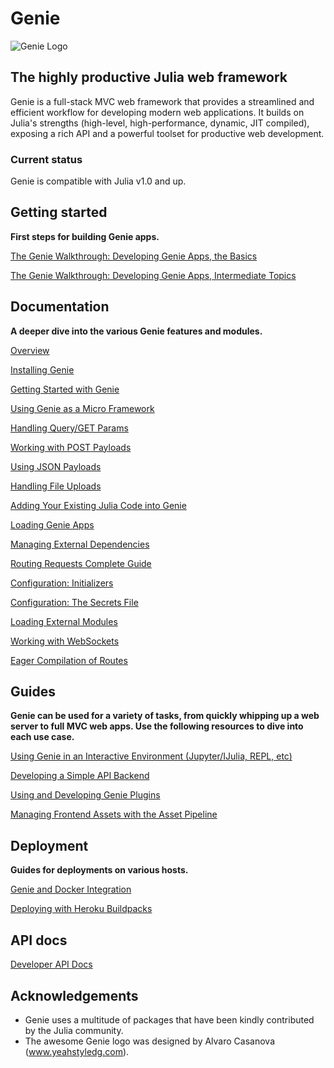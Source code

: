 # Genie

![Genie Logo](content/img/genie_logo.png)

## The highly productive Julia web framework

Genie is a full-stack MVC web framework that provides a streamlined and efficient workflow for developing modern web applications. It builds on Julia's strengths (high-level, high-performance, dynamic, JIT compiled), exposing a rich API and a powerful toolset for productive web development.

### Current status

Genie is compatible with Julia v1.0 and up.

## Getting started

**First steps for building Genie apps.**

[The Genie Walkthrough: Developing Genie Apps, the Basics](guides/Working_With_Genie_Apps.md)

[The Genie Walkthrough: Developing Genie Apps, Intermediate Topics](guides/Working_With_Genie_Apps_Intermediary_Topics.md)

## Documentation

**A deeper dive into the various Genie features and modules.**

[Overview](ja/documentation/1--Overview.md)

[Installing Genie](documentation/2--Installing_Genie.md)

[Getting Started with Genie](documentation/3--Getting_Started.md)

[Using Genie as a Micro Framework](documentation/4--Developing_Web_Services.md)

[Handling Query/GET Params](documentation/5--Handling_Query_Params.md)

[Working with POST Payloads](documentation/6--Working_with_POST_Payloads.md)

[Using JSON Payloads](documentation/7--Using_JSON_Payloads.md)

[Handling File Uploads](documentation/8--Handling_File_Uploads.md)

[Adding Your Existing Julia Code into Genie](documentation/9--Publishing_Your_Julia_Code_Online_With_Genie_Apps.md)

[Loading Genie Apps](documentation/10--Loading_Genie_Apps.md)

[Managing External Dependencies](documentation/11--Managing_External_Packages.md)

[Routing Requests Complete Guide](documentation/12--Advanced_Routing_Techniques.md)

[Configuration: Initializers](documentation/13--Initializers.md)

[Configuration: The Secrets File](documentation/14--The_Secrets_File.md)

[Loading External Modules](documentation/15--The_Lib_Folder.md)

[Working with WebSockets](documentation/17--Working_with_Web_Sockets.md)

[Eager Compilation of Routes](documentation/80--Force_Compiling_Routes.md)

## Guides

**Genie can be used for a variety of tasks, from quickly whipping up a web server to full MVC web apps. Use the following resources to dive into each use case.**

[Using Genie in an Interactive Environment (Jupyter/IJulia, REPL, etc)](guides/Interactive_environment.md)

[Developing a Simple API Backend](guides/Simple_API_backend.md)

[Using and Developing Genie Plugins](guides/Genie_Plugins.md)

[Managing Frontend Assets with the Asset Pipeline](guides/Frontend_assets.md)

## Deployment

**Guides for deployments on various hosts.**

[Genie and Docker Integration](documentation/16--Using_Genie_With_Docker.md)

[Deploying with Heroku Buildpacks](documentation/90--Deploying_With_Heroku_Buildpacks.md)

## API docs

[Developer API Docs](documentation/API)

## Acknowledgements

* Genie uses a multitude of packages that have been kindly contributed by the Julia community.
* The awesome Genie logo was designed by Alvaro Casanova (www.yeahstyledg.com).
